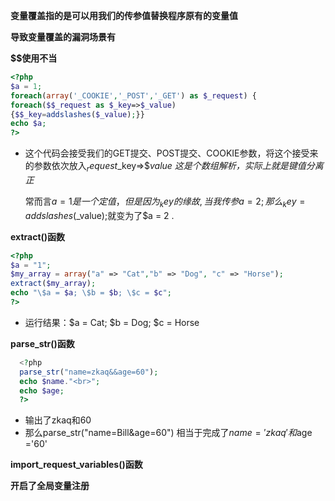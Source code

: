 **变量覆盖指的是可以用我们的传参值替换程序原有的变量值**

**导致变量覆盖的漏洞场景有**

**$$使用不当**

```php
<?php
$a = 1;
foreach(array('_COOKIE','_POST','_GET') as $_request) {
foreach($$_request as $_key=>$_value)
{$$_key=addslashes($_value);}}
echo $a;
?>
```

- 这个代码会接受我们的GET提交、POST提交、COOKIE参数，将这个接受来的参数依次放入$_request$_key=>$_value 这是个数组解析，实际上就是键值分离正_

  常而言$a = 1是一个定值，但是因为$$_key的缘故,当我传参a=2;那么$$_key=addslashes($_value);就变为了$a = 2 .

**extract()函数**

```php
<?php
$a = "1";
$my_array = array("a" => "Cat","b" => "Dog", "c" => "Horse");
extract($my_array);
echo "\$a = $a; \$b = $b; \$c = $c";
?>
```

- 运行结果：$a = Cat; $b = Dog; $c = Horse

**parse_str()函数**

```php
  <?php
  parse_str("name=zkaq&&age=60");
  echo $name."<br>";
  echo $age;
  ?>
```

- 输出了zkaq和60
- 那么parse_str("name=Bill&age=60") 相当于完成了$name ='zkaq'和$age ='60'

**import_request_variables()函数**

**开启了全局变量注册**